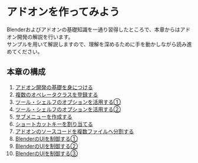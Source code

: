 <div id="ch_title_img_2"></div>

<div id="ch_title_text"></div>

# アドオンを作ってみよう

<div id="ch_body"></div>

Blenderおよびアドオンの基礎知識を一通り習得したところで、本章からはアドオン開発の解説を行います。  
サンプルを用いて解説しますので、理解を深めるために手を動かしながら読み進めてください。

<div id="space_chapter_before_toc"></div>


<div id="ch_toc_title"></div>

## 本章の構成

<div id="ch_toc"></div>

1. [アドオン開発の基礎を身につける](01_Basic_of_Add-on_Development.md)
2. [複数のオペレータクラスを登録する](02_Register_Multiple_Operation_Classes.md)
3. [ツール・シェルフのオプションを活用する①](03_Use_Property_on_Tool_Shelf_1.md)
4. [ツール・シェルフのオプションを活用する②](04_Use_Property_on_Tool_Shelf_2.md)
5. [サブメニューを作成する](05_Create_Sub-menu.md)
6. [ショートカットキーを割り当てる](06_Allocate_Shortcut_Keys.md)
7. [アドオンのソースコードを複数ファイルへ分割する](07_Divide_Add-on_Source_into_Multiple_Files.md)
8. [BlenderのUIを制御する①](08_Control_Blender_UI_1.md)
9. [BlenderのUIを制御する②](09_Control_Blender_UI_2.md)
10. [BlenderのUIを制御する③](10_Control_Blender_UI_3.md)

<div id="space_chapter_2"></div>
